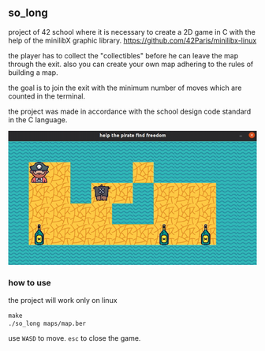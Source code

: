 ## so_long

project of 42 school where it is necessary to create a 2D game in C with the help of the minilibX graphic library. https://github.com/42Paris/minilibx-linux

the player has to collect the "collectibles" before he can leave the map through the exit. also you can create your own map adhering to the rules of building a map.

the goal is to join the exit with the minimum number of moves which are counted in the terminal.

the project was made in accordance with the school design code standard in the C language.

![](so_long.gif)

### how to use
the project will work only on linux
```
make
./so_long maps/map.ber
```
use ``WASD`` to move. ``esc`` to close the game.
